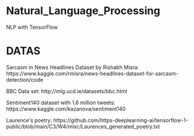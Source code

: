 # Natural_Language_Processing
NLP with TensorFlow
# DATAS
<p>
Sarcasm in News Headlines Dataset by Rishabh Misra: https://www.kaggle.com/rmisra/news-headlines-dataset-for-sarcasm-detection/code
<p>
BBC Data set: http://mlg.ucd.ie/datasets/bbc.html
<p>
  Sentiment140 dataset with 1.6 million tweets: https://www.kaggle.com/kazanova/sentiment140
<p>
 Laurence's poetry: https://github.com/https-deeplearning-ai/tensorflow-1-public/blob/main/C3/W4/misc/Laurences_generated_poetry.txt
